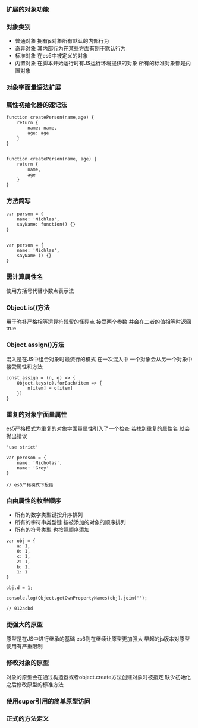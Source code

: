 ### 扩展的对象功能

### 对象类别

- 普通对象 拥有js对象所有默认的内部行为
- 奇异对象 其内部行为在某些方面有别于默认行为
- 标准对象 在es6中被定义的对象
- 内置对象 在脚本开始运行时有JS运行环境提供的对象 所有的标准对象都是内置对象

### 对象字面量语法扩展

### 属性初始化器的速记法

```
function createPerson(name,age) {
	return {
		name: name,
		age: age
	}
}


function createPerson(name, age) {
	return {
		name,
		age
	}
}
```


### 方法简写

```
var person = {
	name: 'Nichlas',
	sayName: function() {}
}


var person = {
	name: 'Nichlas',
	sayName () {}
}
```

### 需计算属性名

使用方括号代替小数点表示法


### Object.is()方法

用于弥补严格相等运算符残留的怪异点
接受两个参数 并会在二者的值相等时返回true

### Object.assign()方法

混入是在JS中组合对象时最流行的模式 在一次混入中 一个对象会从另一个对象中接受属性和方法

```
const assign = (n, o) => {
	Object.keys(o).forEach(item => {
		n[item] = o[item]
	})
}
```

### 重复的对象字面量属性

es5严格模式为重复的对象字面量属性引入了一个检查 若找到重复的属性名 就会抛出错误

```
'use strict'

var peroson = {
	name: 'Nicholas',
	name: 'Grey'
} 

// es5严格模式下报错
```


### 自由属性的枚举顺序

- 所有的数字类型键按升序排列
- 所有的字符串类型键 按被添加的对象的顺序排列
- 所有的符号类型 也按照顺序添加

```
var obj = {
	a: 1,
	0: 1,
	c: 1,
	2: 1,
	b: 1,
	1: 1
}

obj.d = 1;

console.log(Object.getOwnPropertyNames(obj).join('');

// 012acbd
```

### 更强大的原型

原型是在JS中进行继承的基础 es6则在继续让原型更加强大 早起的js版本对原型使用有严重限制

### 修改对象的原型

对象的原型会在通过构造器或者object.create方法创建对象时被指定 缺少初始化之后修改原型的标准方法



### 使用super引用的简单原型访问

### 正式的方法定义


















